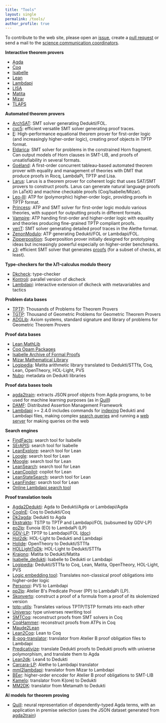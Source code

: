 ```yaml
---
title: "Tools"
layout: single
permalink: /tools/
author_profile: true
---
```


To contribute to the web site, please open an [issue](https://github.com/EuroProofNet/europroofnet.github.io/issues), create a [pull request](https://github.com/EuroProofNet/europroofnet.github.io) or send a mail to the [science communication coordinators](../contact).

**Interactive theorem provers**

- [Agda](https://wiki.portal.chalmers.se/agda/pmwiki.php)
- [Coq](http://coq.inria.fr/)
- [Isabelle](https://isabelle.in.tum.de/)
- [Lean](http://leanprover.github.io/)
- [Lambdapi](https://github.com/Deducteam/lambdapi)
- [LISA](https://github.com/epfl-lara/lisa)
- [Matita](http://matita.cs.unibo.it/)
- [Mizar](http://mizar.org/)
- [TLAPS](https://github.com/tlaplus/tlapm)

**Automated theorem provers**

- [ArchSAT](https://github.com/Gbury/archsat): SMT solver generating Dedukti/FOL.
- [cvc5](https://cvc5.github.io/): efficient versatile SMT solver generating proof traces.
- [E](https://www.eprover.org): High-performance equational theorem prover for first-order logic (and
  increasingly higher-order logic), creating proof objects in TPTP format.
- [Eldarica](https://github.com/uuverifiers/eldarica): SMT solver for problems in the constrained Horn fragment. Can output models of Horn clauses in SMT-LIB, and proofs of unsatisfiability in several formats.
- [Goéland](https://github.com/GoelandProver/Goeland): A first-order concurrent tableau-based automated theorem prover with equality and management of theories with DMT that produce proofs in Rocq, LambdaPi, TPTP and Lisa. 
- [Larus](https://github.com/janicicpredrag/Larus): Larus is a theorem prover for coherent logic that uses SAT/SMT provers to construct proofs. Larus can generate natural language proofs (in LaTeX) and machine checkable proofs (Coq/Isabelle/Mizar).
- [Leo-III](https://github.com/leoprover/Leo-III): ATP for (polymorphic) higher-order logic, providing proofs in TPTP format.
- [Princess](https://github.com/uuverifiers/princess): ATP and SMT solver for first-order logic modulo various theories, with support for outputting proofs in different formats.
- [Vampire](https://vprover.github.io/): ATP handing first-order and higher-order logic with equality and theories producing fine-grained TPTP compliant proofs.
- [veriT](https://verit-solver.org/): SMT solver generating detailed proof traces in the Alethe format.
- [ZenonModulo](https://github.com/Deducteam/zenon_modulo): ATP generating Dedukti/FOL or Lambdapi/FOL.
- [Zipperposition](http://sneeuwballen.github.io/zipperposition/): Superposition prover initially designed for prototyping ideas but increasingly powerful especially on higher-order benchmarks.
- [z3](https://github.com/Z3Prover/z3/wiki): efficient SMT solver that generates [proofs](https://stackoverflow.com/questions/29577754/getting-proof-from-z3py) (for a subset of checks, at least).

**Type-checkers for the λΠ-calculus modulo theory**

- [Dkcheck](https://deducteam.github.io/): type-checker 
- [Kontroli](https://github.com/01mf02/kontroli-rs): parallel version of dkcheck
- [Lambdapi](https://github.com/Deducteam/lambdapi): interactive extension of dkcheck with metavariables and tactics

**Problem data bases**

- [TPTP](https://www.tptp.org): Thousands of Problems for Theorem Provers
- [TGTP](http://hilbert.mat.uc.pt/TGTP/index.php): Thousand of Geometric Problems for Geometric Theorem Provers
- [ADGLib](https://github.com/ADG-Foundation/ADG-Lib): Axiom systems, standard signature and library of problems for Geometric Theorem Provers

**Proof data bases**

- [Lean MathLib](https://github.com/leanprover-community/mathlib4)
- [Coq Opam Packages](https://coq.inria.fr/opam/www/)
- [Isabelle Archive of Formal Proofs](https://www.isa-afp.org/)
- [Mizar Mathematical Library](http://mizar.org/library/)
- [Logipedia](https://github.com/Deducteam/Logipedia): Matita arithmetic library translated to Dedukti/STTfa, Coq, Lean, OpenTheory, HOL-Light, PVS
- [Nubo](https://github.com/Deducteam/nubo): metadata on Dedukti libraries

**Proof data bases tools**

- [agda2train](https://github.com/omelkonian/agda2train): extracts JSON proof objects from Agda programs, to be used for machine learning purposes (as in [Quill](https://github.com/konstantinosKokos/quill/))
- [DAMF](https://distributed-assertions.github.io/): Distributed Assertion Management Framework
- [Lambdapi](https://github.com/Deducteam/lambdapi) >= 2.4.0 includes commands for [indexing](https://lambdapi.readthedocs.io/en/latest/options.html) Dedukti and Lambdapi files, making complex [search queries](https://lambdapi.readthedocs.io/en/latest/query_language.html) and running a [web server](https://lambdapi.readthedocs.io/en/latest/options.html) for making queries on the web

**Search engines**

- [FindFacts](https://search.isabelle.in.tum.de/): search tool for Isabelle
- [SErAPIS](https://behemoth.cl.cam.ac.uk/search/): search tool for Isabelle
- [LeanExplore](https://www.leanexplore.com/): search tool for Lean
- [Loogle](https://loogle.lean-lang.org/): search tool for Lean
- [Moogle](https://www.moogle.ai/): search tool for Lean
- [LeanSearch](https://leansearch.net/): search tool for Lean
- [LeanCopilot](https://github.com/lean-dojo/LeanCopilot): copilot for Lean
- [LeanStateSearch](https://premise-search.com/): search tool for Lean
- [LeanFinder](https://huggingface.co/spaces/delta-lab-ai/Lean-Finder): search tool for Lean
- [Online Lambdapi search tool](https://lambdapi.saclay.inria.fr/)

**Proof translation tools**

- [Agda2Dedukti](https://github.com/Deducteam/Agda2Dedukti): Agda to Dedukti/Agda or Lambdapi/Agda
- [CoqInE](https://github.com/Deducteam/CoqInE): Coq to Dedukti/Coq
- [Dk2agda](https://github.com/Deducteam/dk2agda): Dedukti to Agda
- [Ekstrakto](https://github.com/Deducteam/ekstrakto): TSTP to TPTP and Lambdapi/FOL (subsumed by GDV-LP)
- [eo2lp](https://github.com/ciaran-matthew-dunne/eo2lp): Eunoia (EO) to LambdaPi (LP)
- [GDV-LP](https://github.com/orgs/TPTPWorld/repositories): TPTP to Lambdapi/FOL ([doc](https://www.tptp.org/Seminars/GDV/GDV-LP.html))
- [Hol2dk](https://github.com/Deducteam/hol2dk): HOL-Light to Dedukti and Lambdapi
- [Holide](https://github.com/Deducteam/Holide): OpenTheory to Dedukti/STTfa
- [HOLLightToDk](https://github.com/Deducteam/HOLLightToDk): HOL-Light to Dedukti/STTfa
- [Krajono](https://github.com/Deducteam/Krajono): Matita to Dedukti/Matita
- [Isabelle\_dedukti](https://github.com/Deducteam/isabelle_dedukti): Isabelle to Dedukti or Lambdapi
- [Logipedia](https://github.com/Deducteam/Logipedia): Dedukti/STTfa to Coq, Lean, Matita, OpenTheory, HOL-Light, PVS
- [Logic embedding tool](https://github.com/leoprover/logic-embedding): Translates non-classical proof obligations into higher-order logic
- [Personoj](https://github.com/Deducteam/personoj): PVS to Lambdapi
- [pp2lp](https://github.com/ciaran-matthew-dunne/pp2lp): Atelier B's Predicate Prover (PP) to LambdaPi (LP). 
- [Skonverto](https://github.com/Deducteam/SKonverto): construct a proof of a formula from a proof of its skolemized version
- [tptp-utils](https://github.com/leoprover/tptp-utils): Translates various TPTP/TSTP formats into each other
- [Universo](https://github.com/Deducteam/universo): type universes rewriting tool
- [SMTCoq](https://smtcoq.github.io/): reconstruct proofs from SMT solvers in Coq
- [CoqHammer](https://coqhammer.github.io/): reconstruct proofs from ATPs in Coq
- [Maude2Lean](https://fadoss.github.io/maude2lean/)
- [Lean2Coq](https://coq.discourse.group/t/alpha-announcement-coq-is-a-lean-typechecker/581): Lean to Coq
- [B-pog-translator](https://github.com/Deducteam/B-pog-translator): translator from Atelier B proof obligation files to Lambdapi
- [Predicativize](https://github.com/Deducteam/predicativize): translate Dedukti proofs to Dedukti proofs with universe polymorphism, and translate them to Agda
- [Lean2dk](https://github.com/Deducteam/lean2dk): Lean4 to Dedukti
- [Carcara-LP](https://github.com/NotBad4U/carcara/tree/lambdapi-translate): Alethe to Lambdapi translator
- [mml2lambdapi](https://github.com/arturkornilowicz/mml2lambdapi.git): translator from Mizar to Lambdapi
- [BEer](https://github.com/VTrelat/BEer): higher-order encoder for Atelier B proof obligations to SMT-LIB
- [Kamelo](https://gitlab.com/semantiko/kamelo): translator from K(ore) to Dedukti
- [MM2DK](https://gitlab.com/semantiko/): translator from Metamath to Dedukti

**AI models for theorem proving**

- [Quill](https://github.com/konstantinosKokos/quill/): neural representation of dependently-typed Agda terms, with an application in premise selection (uses the JSON dataset generated from [agda2train](https://github.com/omelkonian/agda2train))
